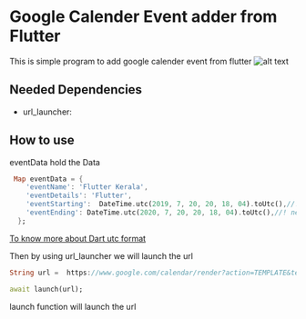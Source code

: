 # Google Calender Event adder from Flutter
This is simple program to add google calender event from flutter
![alt text](https://firebasestorage.googleapis.com/v0/b/dservers-5def7.appspot.com/o/calender.jpg?alt=media&token=54a701e4-1d13-4d4e-a6f4-2c58b8761a12)


## Needed Dependencies
* url_launcher:

## How to use

eventData hold the Data

```dart
 Map eventData = {
    'eventName': 'Flutter Kerala',
    'eventDetails': 'Flutter',
    'eventStarting':  DateTime.utc(2019, 7, 20, 20, 18, 04).toUtc(),//! need to convert to Utc
    'eventEnding': DateTime.utc(2020, 7, 20, 20, 18, 04).toUtc(),//! need to convert to Utc
  };
```
[To know more about Dart utc format](https://api.dart.dev/stable/2.8.0/dart-core/DateTime/DateTime.utc.html)



Then by using url_launcher we will launch the url
```dart
String url =  https://www.google.com/calendar/render?action=TEMPLATE&text=${eventData['eventName']}&dates=${eventData['eventStartingDate']}/${eventData['eventName']}Z&details=${eventData['eventEnding']}&sf=true&output=xml;

await launch(url);
```
launch function will launch the url

